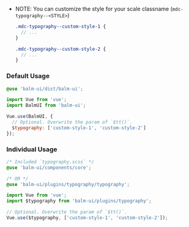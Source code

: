 - NOTE: You can customize the style for your scale classname (`mdc-typography--<STYLE>`)

  ```scss
  .mdc-typography--custom-style-1 {
    // ...
  }

  .mdc-typography--custom-style-2 {
    // ...
  }
  ```

### Default Usage

```scss
@use 'balm-ui/dist/balm-ui';
```

```js
import Vue from 'vue';
import BalmUI from 'balm-ui';

Vue.use(BalmUI, {
  // Optional. Overwrite the param of `$tt()`.
  $typography: ['custom-style-1', 'custom-style-2']
});
```

### Individual Usage

```scss
/* Included `typography.scss` */
@use 'balm-ui/components/core';

/* OR */
@use 'balm-ui/plugins/typography/typography';
```

```js
import Vue from 'vue';
import $typography from 'balm-ui/plugins/typography';

// Optional. Overwrite the param of `$tt()`.
Vue.use($typography, ['custom-style-1', 'custom-style-2']);
```
